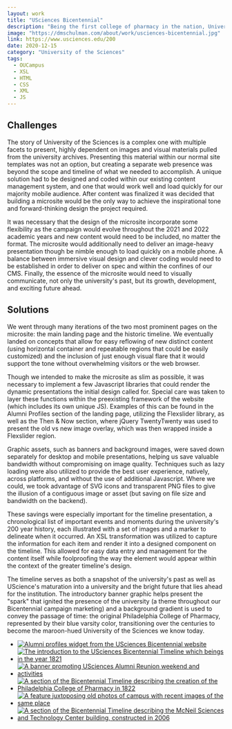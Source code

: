 ```yaml
---
layout: work
title: "USciences Bicentennial"
description: "Being the first college of pharmacy in the nation, University of the Sciences (established in 1821) has a lot to be proud of in its 200 years of educating leaders in science and healthcare. To celebrate this milestone, a series of events, lectures, fundraising campaigns, class reunions, and other festivities were planned for the 2020-2021 academic year. To help promote and communicate the Bicentennial and build excitement around the event it was determined a microsite would need to be built within our existing CMS allowing the university to promote the event and its storied past to the public."
image: "https://dmschulman.com/about/work/usciences-bicentennial.jpg"
link: https://www.usciences.edu/200
date: 2020-12-15
category: "University of the Sciences" 
tags: 
  - OUCampus
  - XSL
  - HTML
  - CSS
  - XML
  - JS
---
```


## Challenges

The story of University of the Sciences is a complex one with multiple facets to present, highly dependent on images and visual materials pulled from the university archives. Presenting this material within our normal site templates was not an option, but creating a separate web presence was beyond the scope and timeline of what we needed to accomplish. A unique solution had to be designed and coded within our existing content management system, and one that would work well and load quickly for our majority mobile audience. After content was finalized it was decided that building a microsite would be the only way to achieve the inspirational tone and forward-thinking design the project required.

It was necessary that the design of the microsite incorporate some flexibility as the campaign would evolve throughout the 2021 and 2022 academic years and new content would need to be included, no matter the format. The microsite would additionally need to deliver an image-heavy presentation though be nimble enough to load quickly on a mobile phone. A balance between immersive visual design and clever coding would need to be established in order to deliver on spec and within the confines of our CMS. Finally, the essence of the microsite would need to visually communicate, not only the university's past, but its growth, development, and exciting future ahead.

## Solutions

We went through many iterations of the two most prominent pages on the microsite: the main landing page and the historic timeline. We eventually landed on concepts that allow for easy reflowing of new distinct content (using horizontal container and repeatable regions that could be easily customized) and the inclusion of just enough visual flare that it would support the tone without overwhelming visitors or the web browser.

Though we intended to make the microsite as slim as possible, it was necessary to implement a few Javascript libraries that could render the dynamic presentations the initial design called for. Special care was taken to layer these functions within the preexisting framework of the website (which includes its own unique JS). Examples of this can be found in the Alumni Profiles section of the landing page, utilizing the Flexslider library, as well as the Then & Now section, where jQuery TwentyTwenty was used to present the old vs new image overlay, which was then wrapped inside a Flexslider region.

Graphic assets, such as banners and background images, were saved down separately for desktop and mobile presentations, helping us save valuable bandwidth without compromising on image quality. Techniques such as lazy loading were also utilized to provide the best user experience, natively, across platforms, and without the use of additional Javascript. Where we could, we took advantage of SVG icons and transparent PNG files to give the illusion of a contiguous image or asset (but saving on file size and bandwidth on the backend).

These savings were especially important for the timeline presentation, a chronological list of important events and moments during the university's 200 year history, each illustrated with a set of images and a marker to delineate when it occurred. An XSL transformation was utilized to capture the information for each item and render it into a designed component on the timeline. This allowed for easy data entry and management for the content itself while foolproofing the way the element would appear within the context of the greater timeline's design.

The timeline serves as both a snapshot of the university's past as well as UScience's maturation into a university and the bright future that lies ahead for the institution. The introductory banner graphic helps present the "spark" that ignited the presence of the university (a theme throughout our Bicentennial campaign marketing) and a background gradient is used to convey the passage of time: the original Philadelphia College of Pharmacy, represented by their blue varsity color, transitioning over the centuries to become the maroon-hued University of the Sciences we know today.

<ul class="pictures">
  <li>
    <a href="https://dmschulman.com/about/work/usciences-bicentennial-profiles.jpg" title="Alumni profiles widget" target="_blank">
      <img src="https://dmschulman.com/about/work/usciences-bicentennial-profiles.jpg" alt="Alumni profiles widget from the USciences Bicentennial website">
    </a>
  </li>
  <li>
    <a href="https://dmschulman.com/about/work/usciences-bicentennial-timeline-1.jpg" title="Bicentennial Timeline beginning" target="_blank">
      <img src="https://dmschulman.com/about/work/usciences-bicentennial-timeline-1.jpg" alt="The introduction to the USciences Bicentennial Timeline which beings in the year 1821">
    </a>
  </li>
  <li>
    <a href="https://dmschulman.com/about/work/usciences-bicentennial-reunion.jpg" title="Alumni Reunion banner" target="_blank">
      <img src="https://dmschulman.com/about/work/usciences-bicentennial-reunion.jpg" alt="A banner promoting USciences Alumni Reunion weekend and activities">
    </a>
  </li>
  <li>
    <a href="https://dmschulman.com/about/work/usciences-bicentennial-timeline-2.jpg" title="Bicentennial Timeline past" target="_blank">
      <img src="https://dmschulman.com/about/work/usciences-bicentennial-timeline-2.jpg" alt="A section of the Bicentennial Timeline describing the creation of the Philadelphia College of Pharmacy in 1822">
    </a>
  </li>
  <li>
    <a href="https://dmschulman.com/about/work/usciences-bicentennial-then-now.jpg" title="Then and Now widget" target="_blank">
      <img src="https://dmschulman.com/about/work/usciences-bicentennial-then-now.jpg" alt="A feature juxtoposing old photos of campus with recent images of the same place">
    </a>
  </li>
  <li>
    <a href="https://dmschulman.com/about/work/usciences-bicentennial-timeline-3.jpg" title="Bicentennial Timeline modern era" target="_blank">
      <img src="https://dmschulman.com/about/work/usciences-bicentennial-timeline-3.jpg" alt="A section of the Bicentennial Timeline describing the McNeil Sciences and Technology Center building, constructed in 2006">
    </a>
  </li>
</ul>
